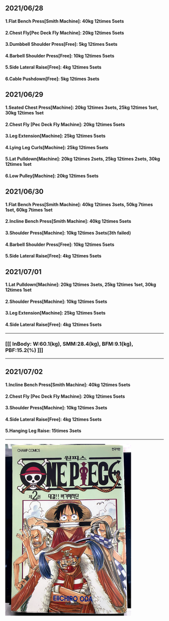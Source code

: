 ## 2021/06/28
#### 1.Flat Bench Press\[Smith Machine\]: 40kg 12times 5sets
#### 2.Chest Fly\[Pec Deck Fly Machine\]: 20kg 12times 5sets 
#### 3.Dumbbell Shoulder Press\[Free\]: 5kg 12times 5sets
#### 4.Barbell Shoulder Press\[Free\]: 10kg 12times 5sets
#### 5.Side Lateral Raise\[Free\]: 4kg 12times 5sets
#### 6.Cable Pushdown\[Free\]: 5kg 12times 3sets

## 2021/06/29
#### 1.Seated Chest Press\[Machine\]: 20kg 12times 3sets, 25kg 12times 1set, 30kg 12times 1set  
#### 2.Chest Fly \[Pec Deck Fly Machine\]: 20kg 12times 5sets 
#### 3.Leg Extension\[Machine\]: 25kg 12times 5sets
#### 4.Lying Leg Curls\[Machine\]: 25kg 12times 5sets
#### 5.Lat Pulldown\[Machine\]: 20kg 12times 2sets, 25kg 12times 2sets, 30kg 12times 1set  
#### 6.Low Pulley\[Machine\]: 20kg 12times 5sets

## 2021/06/30
#### 1.Flat Bench Press\[Smith Machine\]: 40kg 12times 3sets, 50kg 7times 1set, 60kg 7times 1set 
#### 2.Incline Bench Press\[Smith Machine\]: 40kg 12times 5sets  
#### 3.Shoulder Press\[Machine\]: 10kg 12times 3sets(3th failed)
#### 4.Barbell Shoulder Press\[Free\]: 10kg 12times 5sets
#### 5.Side Lateral Raise\[Free\]: 4kg 12times 5sets

## 2021/07/01
#### 1.Lat Pulldown\[Machine\]: 20kg 12times 3sets, 25kg 12times 1set, 30kg 12times 1set
#### 2.Shoulder Press\[Machine\]: 10kg 12times 5sets
#### 3.Leg Extension\[Machine\]: 25kg 12times 5sets
#### 4.Side Lateral Raise\[Free\]: 4kg 12times 5sets

---
### [[[ InBody: W:60.1(kg), SMM:28.4(kg), BFM:9.1(kg), PBF:15.2(%) ]]]
---

## 2021/07/02
#### 1.Incline Bench Press\[Smith Machine\]: 40kg 12times 5sets 
#### 2.Chest Fly \[Pec Deck Fly Machine\]: 20kg 12times 5sets 
#### 3.Shoulder Press\[Machine\]: 10kg 12times 3sets
#### 4.Side Lateral Raise\[Free\]: 4kg 12times 5sets
#### 5.Hanging Leg Raise: 15times 3sets

---
<img src='./_resources/buggypirate.png' width='400px' />
